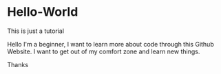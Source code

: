 # Hello-World
This is just a tutorial

Hello I'm a beginner, I want to learn more about code through this Github Website.
I want to get out of my comfort zone and learn new things.

Thanks
